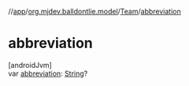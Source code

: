 //[app](../../../index.md)/[org.mjdev.balldontlie.model](../index.md)/[Team](index.md)/[abbreviation](abbreviation.md)

# abbreviation

[androidJvm]\
var [abbreviation](abbreviation.md): [String](https://kotlinlang.org/api/latest/jvm/stdlib/kotlin/-string/index.html)?
